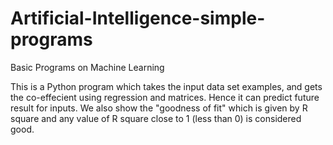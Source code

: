 Artificial-Intelligence-simple-programs
=======================================

Basic Programs on Machine Learning

This is a Python program which takes the input data set examples, and
gets the co-effecient using regression and matrices. Hence it can
predict future result for inputs. We also show the "goodness of fit"
which is given by R square and any value of R square close to 1 (less than 0) is
considered good.
